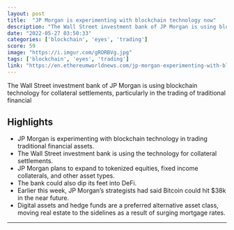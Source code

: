 ```yaml
---
layout: post
title:  "JP Morgan is experimenting with blockchain technology now"
description: "The Wall Street investment bank of JP Morgan is using blockchain technology for collateral settlements, particularly in the trading of traditional financial"
date: "2022-05-27 03:50:33"
categories: ['blockchain', 'eyes', 'trading']
score: 59
image: "https://i.imgur.com/gRORBVg.jpg"
tags: ['blockchain', 'eyes', 'trading']
link: "https://en.ethereumworldnews.com/jp-morgan-experimenting-with-blockchain-technology-eyes-tokenizing-equities-and-defi/"
---
```


The Wall Street investment bank of JP Morgan is using blockchain technology for collateral settlements, particularly in the trading of traditional financial

## Highlights

- JP Morgan is experimenting with blockchain technology in trading traditional financial assets.
- The Wall Street investment bank is using the technology for collateral settlements.
- JP Morgan plans to expand to tokenized equities, fixed income collaterals, and other asset types.
- The bank could also dip its feet into DeFi.
- Earlier this week, JP Morgan’s strategists had said Bitcoin could hit $38k in the near future.
- Digital assets and hedge funds are a preferred alternative asset class, moving real estate to the sidelines as a result of surging mortgage rates.

---
